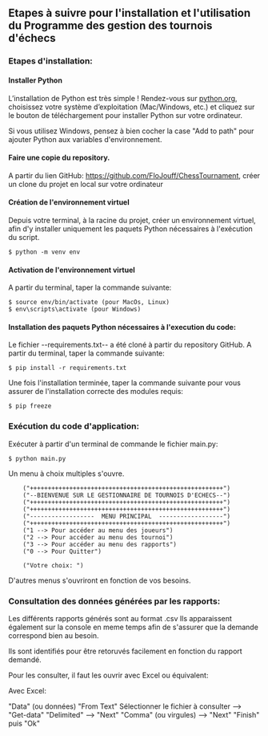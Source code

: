 ## Etapes à suivre pour l'installation et l'utilisation du Programme des gestion des tournois d'échecs

### Etapes d'installation:

#### Installer Python

L’installation de Python est très simple ! Rendez-vous sur [python.org](https://www.python.org/downloads/), choisissez votre système d’exploitation (Mac/Windows, etc.) et cliquez sur le bouton de téléchargement pour installer Python sur votre ordinateur.

Si vous utilisez Windows, pensez à bien cocher la case "Add to path" pour ajouter Python aux variables d'environnement.

#### Faire une copie du repository.

A partir du lien GitHub: https://github.com/FloJouff/ChessTournament, créer un clone du projet en local sur votre ordinateur

#### Création de l'environnement virtuel

Depuis votre terminal, à la racine du projet, créer un environnement virtuel, afin d'y installer uniquement les paquets Python nécessaires à l'exécution du script.

    $ python -m venv env

#### Activation de l'environnement virtuel

A partir du terminal, taper la commande suivante:

    $ source env/bin/activate (pour MacOs, Linux)
    $ env\scripts\activate (pour Windows)

#### Installation des paquets Python nécessaires à l'execution du code:

Le fichier --requirements.txt-- a été cloné à partir du repository GitHub.
A partir du terminal, taper la commande suivante:

    $ pip install -r requirements.txt

Une fois l'installation terminée, taper la commande suivante pour vous assurer de l'installation correcte des modules requis:

    $ pip freeze

### Exécution du code d'application:

Exécuter à partir d'un terminal de commande le fichier main.py:

    $ python main.py

Un menu à choix multiples s'ouvre.

        ("++++++++++++++++++++++++++++++++++++++++++++++++++++++")
        ("--BIENVENUE SUR LE GESTIONNAIRE DE TOURNOIS D'ECHECS--")
        ("++++++++++++++++++++++++++++++++++++++++++++++++++++++")
        ("++++++++++++++++++++++++++++++++++++++++++++++++++++++")
        ("------------------  MENU PRINCIPAL  ------------------")
        ("++++++++++++++++++++++++++++++++++++++++++++++++++++++")
        ("1 --> Pour accéder au menu des joueurs")
        ("2 --> Pour accéder au menu des tournoi")
        ("3 --> Pour accéder au menu des rapports")
        ("0 --> Pour Quitter")

        ("Votre choix: ")

D'autres menus s'ouvriront en fonction de vos besoins.

### Consultation des données générées par les rapports:

Les différents rapports générés sont au format .csv
Ils apparaissent également sur la console en meme temps afin de s'assurer que la demande correspond bien au besoin.

Ils sont identifiés pour être retoruvés facilement en fonction du rapport demandé.

Pour les consulter, il faut les ouvrir avec Excel ou équivalent:

Avec Excel:

"Data" (ou données)
"From Text"
Sélectionner le fichier à consulter --> "Get-data"
"Delimited" --> "Next"
"Comma" (ou virgules) --> "Next"
"Finish" puis "Ok"
